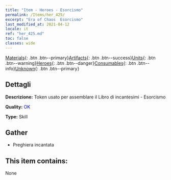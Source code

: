 ```yaml
---
title: "Item - Heroes - Esorcismo"
permalink: /Items/her_425/
excerpt: "Era of Chaos  Esorcismo"
last_modified_at: 2021-04-12
locale: it
ref: "her_425.md"
toc: false
classes: wide
---
```

 [Materials](/it/Items/){: .btn .btn--primary}[Artifacts](/it/Items/Artifacts/){: .btn .btn--success}[Units](/it/Items/Units/){: .btn .btn--warning}[Heroes](/it/Items/Heroes/){: .btn .btn--danger}[Consumables](/it/Items/Consumables/){: .btn .btn--info}[Unknown](/it/Items/Unknown/){: .btn .btn--primary}

## Dettagli
 **Descrizione:** Token usato per assemblare il Libro di incantesimi - Esorcismo

 **Quality:** <span style="color: #0000CD">OK</span>

 **Type:** Skill

## Gather

*    Preghiera incantata 

## This item contains:

  None

